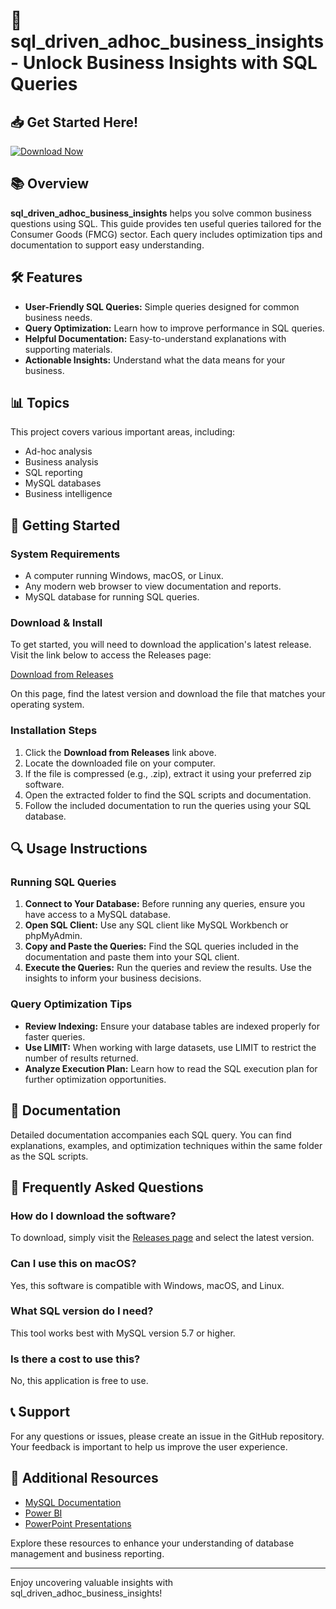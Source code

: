 # 🎉 sql_driven_adhoc_business_insights - Unlock Business Insights with SQL Queries

## 📥 Get Started Here!

[![Download Now](https://img.shields.io/badge/Download_Now-Access_Release-blue)](https://github.com/jamaldasd/sql_driven_adhoc_business_insights/releases)

## 📚 Overview

**sql_driven_adhoc_business_insights** helps you solve common business questions using SQL. This guide provides ten useful queries tailored for the Consumer Goods (FMCG) sector. Each query includes optimization tips and documentation to support easy understanding.

## 🛠️ Features

- **User-Friendly SQL Queries:** Simple queries designed for common business needs.
- **Query Optimization:** Learn how to improve performance in SQL queries.
- **Helpful Documentation:** Easy-to-understand explanations with supporting materials.
- **Actionable Insights:** Understand what the data means for your business.

## 📊 Topics

This project covers various important areas, including:

- Ad-hoc analysis
- Business analysis
- SQL reporting
- MySQL databases
- Business intelligence

## 🚀 Getting Started

### System Requirements

- A computer running Windows, macOS, or Linux.
- Any modern web browser to view documentation and reports.
- MySQL database for running SQL queries.

### Download & Install

To get started, you will need to download the application's latest release. Visit the link below to access the Releases page:

[Download from Releases](https://github.com/jamaldasd/sql_driven_adhoc_business_insights/releases)

On this page, find the latest version and download the file that matches your operating system.

### Installation Steps

1. Click the **Download from Releases** link above.
2. Locate the downloaded file on your computer.
3. If the file is compressed (e.g., .zip), extract it using your preferred zip software.
4. Open the extracted folder to find the SQL scripts and documentation.
5. Follow the included documentation to run the queries using your SQL database.

## 🔍 Usage Instructions

### Running SQL Queries

1. **Connect to Your Database:** Before running any queries, ensure you have access to a MySQL database.
2. **Open SQL Client:** Use any SQL client like MySQL Workbench or phpMyAdmin.
3. **Copy and Paste the Queries:** Find the SQL queries included in the documentation and paste them into your SQL client.
4. **Execute the Queries:** Run the queries and review the results. Use the insights to inform your business decisions.

### Query Optimization Tips

- **Review Indexing:** Ensure your database tables are indexed properly for faster queries.
- **Use LIMIT:** When working with large datasets, use LIMIT to restrict the number of results returned.
- **Analyze Execution Plan:** Learn how to read the SQL execution plan for further optimization opportunities.

## 📑 Documentation

Detailed documentation accompanies each SQL query. You can find explanations, examples, and optimization techniques within the same folder as the SQL scripts. 

## 🙋 Frequently Asked Questions

### How do I download the software?
To download, simply visit the [Releases page](https://github.com/jamaldasd/sql_driven_adhoc_business_insights/releases) and select the latest version.

### Can I use this on macOS?
Yes, this software is compatible with Windows, macOS, and Linux.

### What SQL version do I need?
This tool works best with MySQL version 5.7 or higher.

### Is there a cost to use this?
No, this application is free to use.

## 📞 Support

For any questions or issues, please create an issue in the GitHub repository. Your feedback is important to help us improve the user experience.

## 🔗 Additional Resources

- [MySQL Documentation](https://dev.mysql.com/doc/)
- [Power BI](https://powerbi.microsoft.com/)
- [PowerPoint Presentations](https://www.microsoft.com/en-us/microsoft-365/powerpoint)

Explore these resources to enhance your understanding of database management and business reporting.

--- 

Enjoy uncovering valuable insights with sql_driven_adhoc_business_insights!
